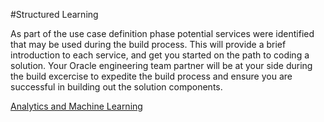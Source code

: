 #Structured Learning

As part of the use case definition phase potential services were identified that may be used during the build process.  This will provide a brief introduction to each service, and get you started on the path to coding a solution.  Your Oracle engineering team partner will be at your side during the build excercise to expedite the build process and ensure you are successful in building out the solution components.

[Analytics and Machine Learning](Motorola_ml.pdf)
